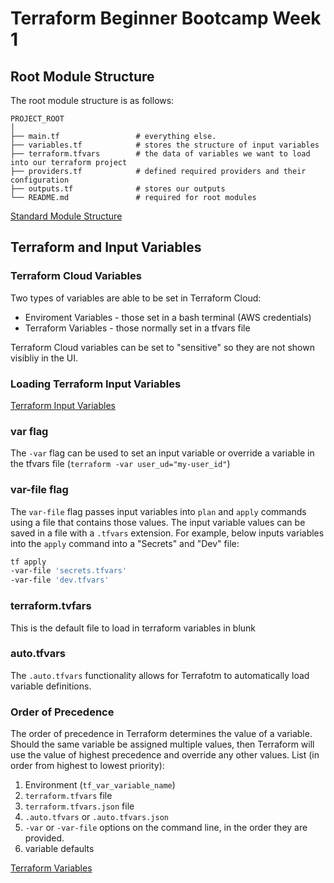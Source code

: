 # Terraform Beginner Bootcamp Week 1

## Root Module Structure

The root module structure is as follows:

```
PROJECT_ROOT
│
├── main.tf                 # everything else.
├── variables.tf            # stores the structure of input variables
├── terraform.tfvars        # the data of variables we want to load into our terraform project
├── providers.tf            # defined required providers and their configuration
├── outputs.tf              # stores our outputs
└── README.md               # required for root modules
```
[Standard Module Structure](https://developer.hashicorp.com/terraform/language/modules/develop/structure)

## Terraform and Input Variables

### Terraform Cloud Variables

Two types of variables are able to be set in Terraform Cloud:
- Enviroment Variables - those set in a bash terminal (AWS credentials)
- Terraform Variables - those normally set in a tfvars file

Terraform Cloud variables can be set to "sensitive" so they are not shown visibliy in the UI.

### Loading Terraform Input Variables

[Terraform Input Variables](https://developer.hashicorp.com/terraform/language/values/variables)

### var flag
The `-var` flag can be used to set an input variable or override a variable in the tfvars file (`terraform -var user_ud="my-user_id"`)

### var-file flag

The `var-file` flag passes input variables into `plan` and `apply` commands using a file that contains those values. The input variable values can be saved in a file with a `.tfvars` extension. 
For example, below inputs variables into the `apply` command into a "Secrets" and "Dev" file:
```sh
tf apply
-var-file 'secrets.tfvars'
-var-file 'dev.tfvars'
```


### terraform.tvfars

This is the default file to load in terraform variables in blunk

### auto.tfvars

The `.auto.tfvars` functionality allows for Terrafotm to automatically load variable definitions. 

### Order of Precedence
The order of precedence in Terraform determines the value of a variable. Should the same variable be assigned multiple values, then Terraform will use the value of highest precedence and override any other values. 
List (in order from highest to lowest priority):
1. Environment (`tf_var_variable_name`)
2. `terraform.tfvars` file
3. `terraform.tfvars.json` file
4. `.auto.tfvars` or `.auto.tfvars.json`
5. `-var` or `-var-file` options on the command line, in the order they are provided.
6. variable defaults

[Terraform Variables](https://www.env0.com/blog/terraform-variables)

